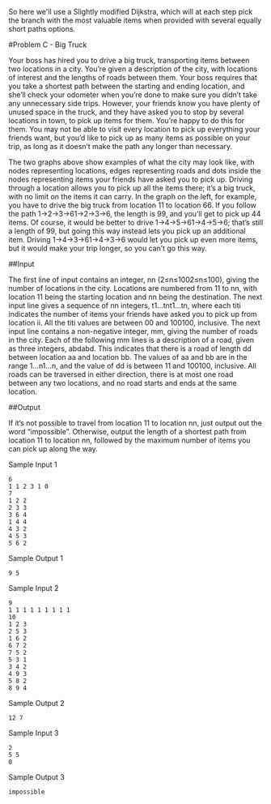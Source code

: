 So here we'll use a Slightly modified Dijkstra, which will at each step pick the branch with the most valuable items when provided with several equally short paths options.

#Problem C - Big Truck

Your boss has hired you to drive a big truck, transporting items between two locations in a city. You’re given a description of the city, with locations of interest and the lengths of roads between them. Your boss requires that you take a shortest path between the starting and ending location, and she’ll check your odometer when you’re done to make sure you didn’t take any unnecessary side trips. However, your friends know you have plenty of unused space in the truck, and they have asked you to stop by several locations in town, to pick up items for them. You’re happy to do this for them. You may not be able to visit every location to pick up everything your friends want, but you’d like to pick up as many items as possible on your trip, as long as it doesn’t make the path any longer than necessary.

The two graphs above show examples of what the city may look like, with nodes representing locations, edges representing roads and dots inside the nodes representing items your friends have asked you to pick up. Driving through a location allows you to pick up all the items there; it’s a big truck, with no limit on the items it can carry. In the graph on the left, for example, you have to drive the big truck from location 11 to location 66. If you follow the path 1→2→3→61→2→3→6, the length is 99, and you’ll get to pick up 44 items. Of course, it would be better to drive 1→4→5→61→4→5→6; that’s still a length of 99, but going this way instead lets you pick up an additional item. Driving 1→4→3→61→4→3→6 would let you pick up even more items, but it would make your trip longer, so you can’t go this way.

##Input

The first line of input contains an integer, nn (2≤n≤1002≤n≤100), giving the number of locations in the city. Locations are numbered from 11 to nn, with location 11 being the starting location and nn being the destination. The next input line gives a sequence of nn integers, t1…tnt1…tn, where each titi indicates the number of items your friends have asked you to pick up from location ii. All the titi values are between 00 and 100100, inclusive. The next input line contains a non-negative integer, mm, giving the number of roads in the city. Each of the following mm lines is a description of a road, given as three integers, abdabd. This indicates that there is a road of length dd between location aa and location bb. The values of aa and bb are in the range 1…n1…n, and the value of dd is between 11 and 100100, inclusive. All roads can be traversed in either direction, there is at most one road between any two locations, and no road starts and ends at the same location.

##Output

If it’s not possible to travel from location 11 to location nn, just output out the word “impossible”. Otherwise, output the length of a shortest path from location 11 to location nn, followed by the maximum number of items you can pick up along the way.

Sample Input 1	
~~~~
6
1 1 2 3 1 0
7
1 2 2
2 3 3
3 6 4
1 4 4
4 3 2
4 5 3
5 6 2
~~~~

Sample Output 1
~~~~
9 5
~~~~

Sample Input 2
~~~~
9
1 1 1 1 1 1 1 1 1
10
1 2 3
2 5 3
1 6 2
6 7 2
7 5 2
5 3 1
3 4 2
4 9 3
5 8 2
8 9 4
~~~~

Sample Output 2
~~~~
12 7
~~~~

Sample Input 3	
~~~~
2
5 5
0
~~~~

Sample Output 3
~~~~
impossible
~~~~
